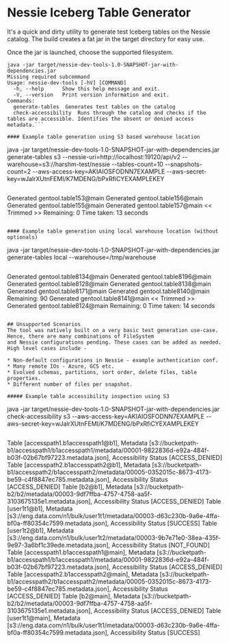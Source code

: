 # Nessie Iceberg Table Generator

It's a quick and dirty utility to generate test Iceberg tables on the Nessie catalog. The build creates a fat jar in the target directory for easy use.

Once the jar is launched, choose the supported filesystem.
```
java -jar target/nessie-dev-tools-1.0-SNAPSHOT-jar-with-dependencies.jar 
Missing required subcommand
Usage: nessie-dev-tools [-hV] [COMMAND]
  -h, --help      Show this help message and exit.
  -V, --version   Print version information and exit.
Commands:
  generate-tables  Generates test tables on the catalog
  check-accessibility  Runs through the catalog and checks if the tables are accessible. Identifies the absent or denied access metadata.```

#### Example table generation using S3 based warehouse location
```
java -jar target/nessie-dev-tools-1.0-SNAPSHOT-jar-with-dependencies.jar generate-tables s3 --nessie-uri=http://localhost:19120/api/v2 --warehouse=s3://harshm-test/nessie --tables-count=10 --snapshots-count=2 --aws-access-key=AKIAIOSFODNN7EXAMPLE  --aws-secret-key=wJalrXUtnFEMI/K7MDENG/bPxRfiCYEXAMPLEKEY
```

```
Generated gentool.table153@main
Generated gentool.table156@main
Generated gentool.table155@main
Generated gentool.table157@main
<< Trimmed >>
Remaining: 0
Time taken: 13 seconds
```

#### Example table generation using local warehouse location (without optionals)
```
java -jar target/nessie-dev-tools-1.0-SNAPSHOT-jar-with-dependencies.jar generate-tables local --warehouse=/tmp/warehouse
```
```
Generated gentool.table8134@main
Generated gentool.table8196@main
Generated gentool.table8128@main
Generated gentool.table8138@main
Generated gentool.table8171@main
Generated gentool.table8140@main
Remaining: 90
Generated gentool.table8141@main
<< Trimmed >>
Generated gentool.table8124@main
Remaining: 0
Time taken: 14 seconds
```

## Unsupported Scenarios
The tool was natively built on a very basic test generation use-case. Hence, there are many combinations of FileSystem
and Nessie configurations pending. These cases can be added as needed. High level cases include -

* Non-default configurations in Nessie - example authentication conf.
* Many remote IOs - Azure, GCS etc.
* Evolved schemas, partitions, sort order, delete files, table properties.
* Different number of files per snapshot.

##### Example table accessibility inspection using S3
```
java -jar target/nessie-dev-tools-1.0-SNAPSHOT-jar-with-dependencies.jar check-accessibility s3 --aws-access-key=AKIAIOSFODNN7EXAMPLE --aws-secret-key=wJalrXUtnFEMI/K7MDENG/bPxRfiCYEXAMPLEKEY 
```
```
Table [accesspath1.b1accesspath1@b1], Metadata [s3://bucketpath-b1/accesspath1/b1accesspath1/metadata/00001-9822836d-e92a-484f-b03f-02b67bf97223.metadata.json], Accessibility Status [ACCESS_DENIED]
Table [accesspath2.b1accesspath2@b1], Metadata [s3://bucketpath-b1/accesspath2/b1accesspath2/metadata/00005-0352015c-8673-4173-be59-c4f8847ec785.metadata.json], Accessibility Status [ACCESS_DENIED]
Table [b2@b1], Metadata [s3://bucketpath-b2/b2/metadata/00003-9df7ffba-4757-4758-aa5f-3103675135e1.metadata.json], Accessibility Status [ACCESS_DENIED]
Table [user1t1@b1], Metadata [s3://eng.data.com/n1/bulk/user1t1/metadata/00003-d63c230b-9a6e-4ffa-bf0a-ff80354c7599.metadata.json], Accessibility Status [SUCCESS]
Table [user1t2@b1], Metadata [s3://eng.data.com/n1/bulk/user1t2/metadata/00003-9b7e71e0-38ea-435f-9e97-3a6bf1c39ede.metadata.json], Accessibility Status [NOT_FOUND]
Table [accesspath1.b1accesspath1@main], Metadata [s3://bucketpath-b1/accesspath1/b1accesspath1/metadata/00001-9822836d-e92a-484f-b03f-02b67bf97223.metadata.json], Accessibility Status [ACCESS_DENIED]
Table [accesspath2.b1accesspath2@main], Metadata [s3://bucketpath-b1/accesspath2/b1accesspath2/metadata/00005-0352015c-8673-4173-be59-c4f8847ec785.metadata.json], Accessibility Status [ACCESS_DENIED]
Table [b2@main], Metadata [s3://bucketpath-b2/b2/metadata/00003-9df7ffba-4757-4758-aa5f-3103675135e1.metadata.json], Accessibility Status [ACCESS_DENIED]
Table [user1t1@main], Metadata [s3://eng.data.com/n1/bulk/user1t1/metadata/00003-d63c230b-9a6e-4ffa-bf0a-ff80354c7599.metadata.json], Accessibility Status [SUCCESS]
```
